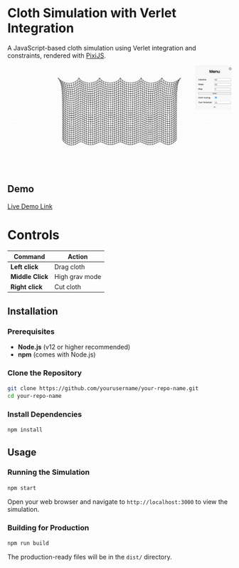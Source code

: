 # Cloth Simulation with Verlet Integration

A JavaScript-based cloth simulation using Verlet integration and constraints, rendered with [PixiJS](https://pixijs.com/).

![Cloth Simulation Screenshot](https://github.com/Ryan-Axtell-abc/verlet-cloth-sim/blob/main/assets/screenshot.png)

## Demo

[Live Demo Link](https://your-demo-link.com)

# Controls

| Command          | Action         |
|------------------|----------------|
| **Left click**   | Drag cloth     |
| **Middle Click** | High grav mode |
| **Right click**  | Cut cloth      |

## Installation

### Prerequisites

- **Node.js** (v12 or higher recommended)
- **npm** (comes with Node.js)

### Clone the Repository

```bash
git clone https://github.com/yourusername/your-repo-name.git
cd your-repo-name
```

### Install Dependencies

```bash
npm install
```

## Usage

### Running the Simulation

```bash
npm start
```

Open your web browser and navigate to `http://localhost:3000` to view the simulation.

### Building for Production

```bash
npm run build
```

The production-ready files will be in the `dist/` directory.